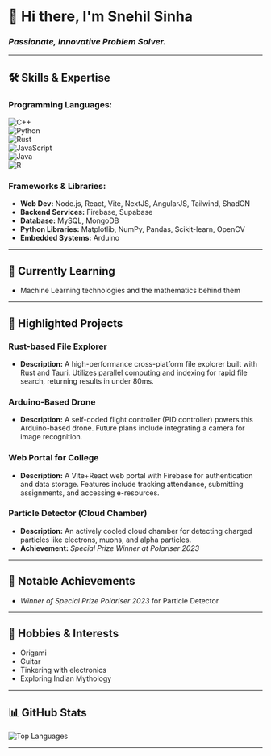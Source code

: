 # 👋 Hi there, I'm **Snehil Sinha**  
### *Passionate, Innovative Problem Solver.*

---

## 🛠️ **Skills & Expertise**  

### **Programming Languages:**  
![C++](https://img.shields.io/badge/-C++-00599C?style=flat&logo=c%2B%2B&logoColor=white)  
![Python](https://img.shields.io/badge/-Python-3776AB?style=flat&logo=python&logoColor=white)  
![Rust](https://img.shields.io/badge/-Rust-000000?style=flat&logo=rust&logoColor=white)  
![JavaScript](https://img.shields.io/badge/-JavaScript-F7DF1E?style=flat&logo=javascript&logoColor=black)  
![Java](https://img.shields.io/badge/-Java-007396?style=flat&logo=java&logoColor=white)  
![R](https://img.shields.io/badge/-R-276DC3?style=flat&logo=r&logoColor=white)

### **Frameworks & Libraries:**  
- **Web Dev:** Node.js, React, Vite, NextJS, AngularJS, Tailwind, ShadCN  
- **Backend Services:** Firebase, Supabase  
- **Database:** MySQL, MongoDB  
- **Python Libraries:** Matplotlib, NumPy, Pandas, Scikit-learn, OpenCV  
- **Embedded Systems:** Arduino  

---

## 📖 **Currently Learning**  
- Machine Learning technologies and the mathematics behind them  

---

## 🚀 **Highlighted Projects**  
### **Rust-based File Explorer**  
- **Description:** A high-performance cross-platform file explorer built with Rust and Tauri. Utilizes parallel computing and indexing for rapid file search, returning results in under 80ms.  

### **Arduino-Based Drone**  
- **Description:** A self-coded flight controller (PID controller) powers this Arduino-based drone. Future plans include integrating a camera for image recognition.  

### **Web Portal for College**  
- **Description:** A Vite+React web portal with Firebase for authentication and data storage. Features include tracking attendance, submitting assignments, and accessing e-resources.  

### **Particle Detector (Cloud Chamber)**  
- **Description:** An actively cooled cloud chamber for detecting charged particles like electrons, muons, and alpha particles.  
- **Achievement:** *Special Prize Winner at Polariser 2023*  

---

## 🌟 **Notable Achievements**  
- *Winner of Special Prize Polariser 2023* for Particle Detector  

---

## 🎸 **Hobbies & Interests**  
- Origami  
- Guitar  
- Tinkering with electronics  
- Exploring Indian Mythology  

---

## 📊 **GitHub Stats**  
![Top Languages](https://github-readme-stats.vercel.app/api/top-langs/?username=nex7-7&layout=compact&theme=radical)  

---
